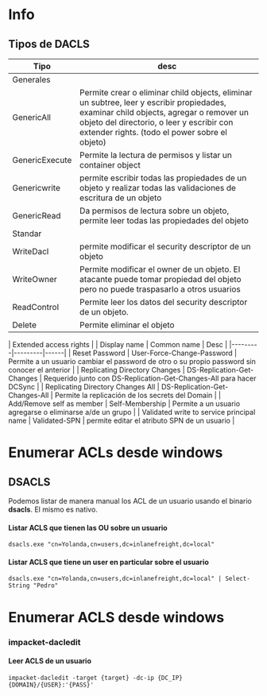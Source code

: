 # Info

## Tipos de DACLS

| Tipo | desc |
|-----|-------|
| Generales |
| GenericAll |  Permite crear o eliminar child objects, eliminar un subtree, leer y escribir propiedades, examinar child objects, agregar o remover un objeto del directorio, o leer y escribir con extender rights. (todo el power sobre el objeto) |
| GenericExecute | Permite la lectura de permisos y listar un container object |
| Genericwrite |  permite escribir todas las propiedades de un objeto y realizar todas las validaciones de escritura de un objeto |
| GenericRead | Da permisos de lectura sobre un objeto, permite leer todas las propiedades del objeto |
| Standar |
| WriteDacl |  permite modificar el security descriptor de un objeto |
| WriteOwner | Permite modificar el owner de un objeto. El atacante puede tomar propiedad del objeto pero no puede traspasarlo a otros usuarios |
| ReadControl | Permite leer los datos del security descriptor de un objeto. |
| Delete | Permite eliminar el objeto |

| Extended access rights | 
| Display name | Common name | Desc |
|---------|---------|------|
| Reset Password | User-Force-Change-Password | Permite a un usuario cambiar el password de otro o su propio password sin conocer el anterior |
| Replicating Directory Changes | DS-Replication-Get-Changes | Requerido junto con DS-Replication-Get-Changes-All para hacer DCSync |
| Replicating Directory Changes All | DS-Replication-Get-Changes-All | Permite la replicación de los secrets del Domain |
| Add/Remove self as member | Self-Membership | Permite a un usuario agregarse o eliminarse a/de un grupo |
| Validated write to service principal name | Validated-SPN | permite editar el atributo SPN de un usuario |


# Enumerar ACLs desde windows

## DSACLS
Podemos listar de manera manual los ACL de un usuario usando el binario **dsacls**. El mismo es nativo.

#### Listar ACLS que tienen las OU sobre un usuario

    dsacls.exe "cn=Yolanda,cn=users,dc=inlanefreight,dc=local"

#### Listar ACLS que tiene un user en particular sobre el usuario

    dsacls.exe "cn=Yolanda,cn=users,dc=inlanefreight,dc=local" | Select-String "Pedro"

# Enumerar ACLS desde windows

### impacket-dacledit

#### Leer ACLS de un usuario

    impacket-dacledit -target {target} -dc-ip {DC_IP} {DOMAIN}/{USER}:'{PASS}'
